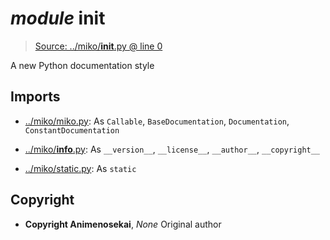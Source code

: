 # *module* **__init__**

> [Source: ../miko/__init__.py @ line 0](../miko/__init__.py#L0)

A new Python documentation style

## Imports

- [../miko/miko.py](../miko/miko.py): As `Callable`, `BaseDocumentation`, `Documentation`, `ConstantDocumentation`

- [../miko/__info__.py](../miko/__info__.py): As `__version__`, `__license__`, `__author__`, `__copyright__`

- [../miko/static.py](../miko/static.py): As `static`

## Copyright

- **Copyright Animenosekai**, *None*
Original author